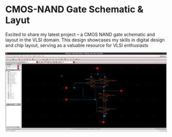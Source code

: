 # CMOS-NAND Gate Schematic & Layut
Excited to share my latest project – a CMOS NAND gate schematic and layout in the VLSI domain. This design showcases my skills in digital design and chip layout, serving as a valuable resource for VLSI enthusiasts




![Sample Image](https://github.com/suryakiran69/CMOS-NAND-Gate/blob/main/Img-1.png)
